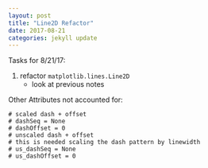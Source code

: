 ```yaml
---
layout: post
title: "Line2D Refactor"
date: 2017-08-21
categories: jekyll update
---
```


Tasks for 8/21/17:
1. refactor `matplotlib.lines.Line2D`
    * look at previous notes

Other Attributes not accounted for:
~~~
# scaled dash + offset
# dashSeq = None
# dashOffset = 0
# unscaled dash + offset
# this is needed scaling the dash pattern by linewidth
# us_dashSeq = None
# us_dashOffset = 0
~~~
